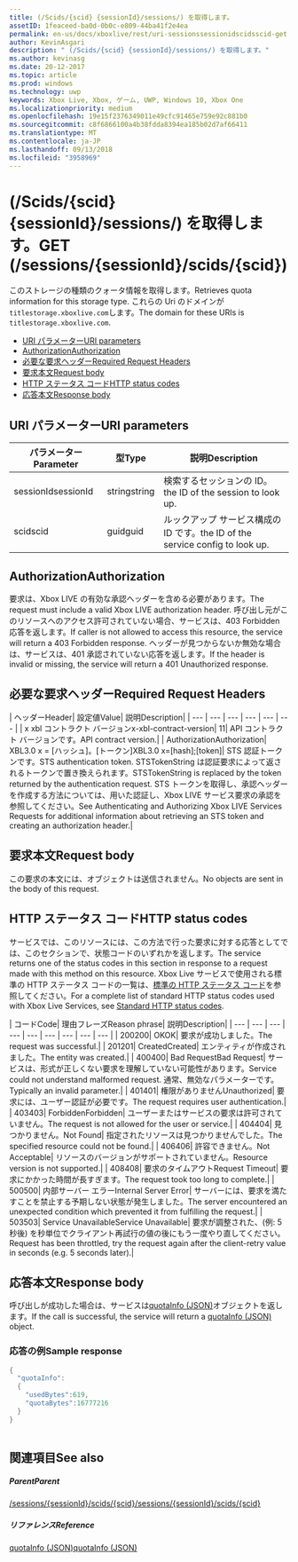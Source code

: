```yaml
---
title: (/Scids/{scid} {sessionId}/sessions/) を取得します。
assetID: 1feaceed-ba0d-0b0c-e809-44ba41f2e4ea
permalink: en-us/docs/xboxlive/rest/uri-sessionssessionidscidsscid-get.html
author: KevinAsgari
description: " (/Scids/{scid} {sessionId}/sessions/) を取得します。"
ms.author: kevinasg
ms.date: 20-12-2017
ms.topic: article
ms.prod: windows
ms.technology: uwp
keywords: Xbox Live, Xbox, ゲーム, UWP, Windows 10, Xbox One
ms.localizationpriority: medium
ms.openlocfilehash: 19e15f2376349011e49cfc91465e759e92c881b0
ms.sourcegitcommit: c8f6866100a4b38fdda8394ea185b02d7af66411
ms.translationtype: MT
ms.contentlocale: ja-JP
ms.lasthandoff: 09/13/2018
ms.locfileid: "3958969"
---
```

# <a name="get-sessionssessionidscidsscid"></a><span data-ttu-id="5af0c-104">(/Scids/{scid} {sessionId}/sessions/) を取得します。</span><span class="sxs-lookup"><span data-stu-id="5af0c-104">GET (/sessions/{sessionId}/scids/{scid})</span></span>
<span data-ttu-id="5af0c-105">このストレージの種類のクォータ情報を取得します。</span><span class="sxs-lookup"><span data-stu-id="5af0c-105">Retrieves quota information for this storage type.</span></span> <span data-ttu-id="5af0c-106">これらの Uri のドメインが`titlestorage.xboxlive.com`します。</span><span class="sxs-lookup"><span data-stu-id="5af0c-106">The domain for these URIs is `titlestorage.xboxlive.com`.</span></span>
 
  * [<span data-ttu-id="5af0c-107">URI パラメーター</span><span class="sxs-lookup"><span data-stu-id="5af0c-107">URI parameters</span></span>](#ID4EX)
  * [<span data-ttu-id="5af0c-108">Authorization</span><span class="sxs-lookup"><span data-stu-id="5af0c-108">Authorization</span></span>](#ID4ECB)
  * [<span data-ttu-id="5af0c-109">必要な要求ヘッダー</span><span class="sxs-lookup"><span data-stu-id="5af0c-109">Required Request Headers</span></span>](#ID4ENB)
  * [<span data-ttu-id="5af0c-110">要求本文</span><span class="sxs-lookup"><span data-stu-id="5af0c-110">Request body</span></span>](#ID4EWC)
  * [<span data-ttu-id="5af0c-111">HTTP ステータス コード</span><span class="sxs-lookup"><span data-stu-id="5af0c-111">HTTP status codes</span></span>](#ID4EBD)
  * [<span data-ttu-id="5af0c-112">応答本文</span><span class="sxs-lookup"><span data-stu-id="5af0c-112">Response body</span></span>](#ID4E2H)
 
<a id="ID4EX"></a>

 
## <a name="uri-parameters"></a><span data-ttu-id="5af0c-113">URI パラメーター</span><span class="sxs-lookup"><span data-stu-id="5af0c-113">URI parameters</span></span>
 
| <span data-ttu-id="5af0c-114">パラメーター</span><span class="sxs-lookup"><span data-stu-id="5af0c-114">Parameter</span></span>| <span data-ttu-id="5af0c-115">型</span><span class="sxs-lookup"><span data-stu-id="5af0c-115">Type</span></span>| <span data-ttu-id="5af0c-116">説明</span><span class="sxs-lookup"><span data-stu-id="5af0c-116">Description</span></span>| 
| --- | --- | --- | 
| <span data-ttu-id="5af0c-117">sessionId</span><span class="sxs-lookup"><span data-stu-id="5af0c-117">sessionId</span></span>| <span data-ttu-id="5af0c-118">string</span><span class="sxs-lookup"><span data-stu-id="5af0c-118">string</span></span>| <span data-ttu-id="5af0c-119">検索するセッションの ID。</span><span class="sxs-lookup"><span data-stu-id="5af0c-119">the ID of the session to look up.</span></span>| 
| <span data-ttu-id="5af0c-120">scid</span><span class="sxs-lookup"><span data-stu-id="5af0c-120">scid</span></span>| <span data-ttu-id="5af0c-121">guid</span><span class="sxs-lookup"><span data-stu-id="5af0c-121">guid</span></span>| <span data-ttu-id="5af0c-122">ルックアップ サービス構成の ID です。</span><span class="sxs-lookup"><span data-stu-id="5af0c-122">the ID of the service config to look up.</span></span>| 
  
<a id="ID4ECB"></a>

 
## <a name="authorization"></a><span data-ttu-id="5af0c-123">Authorization</span><span class="sxs-lookup"><span data-stu-id="5af0c-123">Authorization</span></span>
 
<span data-ttu-id="5af0c-124">要求は、Xbox LIVE の有効な承認ヘッダーを含める必要があります。</span><span class="sxs-lookup"><span data-stu-id="5af0c-124">The request must include a valid Xbox LIVE authorization header.</span></span> <span data-ttu-id="5af0c-125">呼び出し元がこのリソースへのアクセス許可されていない場合、サービスは、403 Forbidden 応答を返します。</span><span class="sxs-lookup"><span data-stu-id="5af0c-125">If caller is not allowed to access this resource, the service will return a 403 Forbidden response.</span></span> <span data-ttu-id="5af0c-126">ヘッダーが見つからないか無効な場合は、サービスは、401 承認されていない応答を返します。</span><span class="sxs-lookup"><span data-stu-id="5af0c-126">If the header is invalid or missing, the service will return a 401 Unauthorized response.</span></span> 
  
<a id="ID4ENB"></a>

 
## <a name="required-request-headers"></a><span data-ttu-id="5af0c-127">必要な要求ヘッダー</span><span class="sxs-lookup"><span data-stu-id="5af0c-127">Required Request Headers</span></span>
 
| <span data-ttu-id="5af0c-128">ヘッダー</span><span class="sxs-lookup"><span data-stu-id="5af0c-128">Header</span></span>| <span data-ttu-id="5af0c-129">設定値</span><span class="sxs-lookup"><span data-stu-id="5af0c-129">Value</span></span>| <span data-ttu-id="5af0c-130">説明</span><span class="sxs-lookup"><span data-stu-id="5af0c-130">Description</span></span>| 
| --- | --- | --- | --- | --- | --- | 
| <span data-ttu-id="5af0c-131">x xbl コントラクト バージョン</span><span class="sxs-lookup"><span data-stu-id="5af0c-131">x-xbl-contract-version</span></span>| <span data-ttu-id="5af0c-132">1</span><span class="sxs-lookup"><span data-stu-id="5af0c-132">1</span></span>| <span data-ttu-id="5af0c-133">API コントラクト バージョンです。</span><span class="sxs-lookup"><span data-stu-id="5af0c-133">API contract version.</span></span>| 
| <span data-ttu-id="5af0c-134">Authorization</span><span class="sxs-lookup"><span data-stu-id="5af0c-134">Authorization</span></span>| <span data-ttu-id="5af0c-135">XBL3.0 x = [ハッシュ]。[トークン]</span><span class="sxs-lookup"><span data-stu-id="5af0c-135">XBL3.0 x=[hash];[token]</span></span>| <span data-ttu-id="5af0c-136">STS 認証トークンです。</span><span class="sxs-lookup"><span data-stu-id="5af0c-136">STS authentication token.</span></span> <span data-ttu-id="5af0c-137">STSTokenString は認証要求によって返されるトークンで置き換えられます。</span><span class="sxs-lookup"><span data-stu-id="5af0c-137">STSTokenString is replaced by the token returned by the authentication request.</span></span> <span data-ttu-id="5af0c-138">STS トークンを取得し、承認ヘッダーを作成する方法については、用いた認証し、Xbox LIVE サービス要求の承認を参照してください。</span><span class="sxs-lookup"><span data-stu-id="5af0c-138">See Authenticating and Authorizing Xbox LIVE Services Requests for additional information about retrieving an STS token and creating an authorization header.</span></span>| 
  
<a id="ID4EWC"></a>

 
## <a name="request-body"></a><span data-ttu-id="5af0c-139">要求本文</span><span class="sxs-lookup"><span data-stu-id="5af0c-139">Request body</span></span>
 
<span data-ttu-id="5af0c-140">この要求の本文には、オブジェクトは送信されません。</span><span class="sxs-lookup"><span data-stu-id="5af0c-140">No objects are sent in the body of this request.</span></span>
  
<a id="ID4EBD"></a>

 
## <a name="http-status-codes"></a><span data-ttu-id="5af0c-141">HTTP ステータス コード</span><span class="sxs-lookup"><span data-stu-id="5af0c-141">HTTP status codes</span></span>
 
<span data-ttu-id="5af0c-142">サービスでは、このリソースには、この方法で行った要求に対する応答としてでは、このセクションで、状態コードのいずれかを返します。</span><span class="sxs-lookup"><span data-stu-id="5af0c-142">The service returns one of the status codes in this section in response to a request made with this method on this resource.</span></span> <span data-ttu-id="5af0c-143">Xbox Live サービスで使用される標準の HTTP ステータス コードの一覧は、[標準の HTTP ステータス コード](../../additional/httpstatuscodes.md)を参照してください。</span><span class="sxs-lookup"><span data-stu-id="5af0c-143">For a complete list of standard HTTP status codes used with Xbox Live Services, see [Standard HTTP status codes](../../additional/httpstatuscodes.md).</span></span>
 
| <span data-ttu-id="5af0c-144">コード</span><span class="sxs-lookup"><span data-stu-id="5af0c-144">Code</span></span>| <span data-ttu-id="5af0c-145">理由フレーズ</span><span class="sxs-lookup"><span data-stu-id="5af0c-145">Reason phrase</span></span>| <span data-ttu-id="5af0c-146">説明</span><span class="sxs-lookup"><span data-stu-id="5af0c-146">Description</span></span>| 
| --- | --- | --- | --- | --- | --- | --- | --- | --- | 
| <span data-ttu-id="5af0c-147">200</span><span class="sxs-lookup"><span data-stu-id="5af0c-147">200</span></span>| <span data-ttu-id="5af0c-148">OK</span><span class="sxs-lookup"><span data-stu-id="5af0c-148">OK</span></span>| <span data-ttu-id="5af0c-149">要求が成功しました。</span><span class="sxs-lookup"><span data-stu-id="5af0c-149">The request was successful.</span></span>| 
| <span data-ttu-id="5af0c-150">201</span><span class="sxs-lookup"><span data-stu-id="5af0c-150">201</span></span>| <span data-ttu-id="5af0c-151">Created</span><span class="sxs-lookup"><span data-stu-id="5af0c-151">Created</span></span>| <span data-ttu-id="5af0c-152">エンティティが作成されました。</span><span class="sxs-lookup"><span data-stu-id="5af0c-152">The entity was created.</span></span>| 
| <span data-ttu-id="5af0c-153">400</span><span class="sxs-lookup"><span data-stu-id="5af0c-153">400</span></span>| <span data-ttu-id="5af0c-154">Bad Request</span><span class="sxs-lookup"><span data-stu-id="5af0c-154">Bad Request</span></span>| <span data-ttu-id="5af0c-155">サービスは、形式が正しくない要求を理解していない可能性があります。</span><span class="sxs-lookup"><span data-stu-id="5af0c-155">Service could not understand malformed request.</span></span> <span data-ttu-id="5af0c-156">通常、無効なパラメーターです。</span><span class="sxs-lookup"><span data-stu-id="5af0c-156">Typically an invalid parameter.</span></span>| 
| <span data-ttu-id="5af0c-157">401</span><span class="sxs-lookup"><span data-stu-id="5af0c-157">401</span></span>| <span data-ttu-id="5af0c-158">権限がありません</span><span class="sxs-lookup"><span data-stu-id="5af0c-158">Unauthorized</span></span>| <span data-ttu-id="5af0c-159">要求には、ユーザー認証が必要です。</span><span class="sxs-lookup"><span data-stu-id="5af0c-159">The request requires user authentication.</span></span>| 
| <span data-ttu-id="5af0c-160">403</span><span class="sxs-lookup"><span data-stu-id="5af0c-160">403</span></span>| <span data-ttu-id="5af0c-161">Forbidden</span><span class="sxs-lookup"><span data-stu-id="5af0c-161">Forbidden</span></span>| <span data-ttu-id="5af0c-162">ユーザーまたはサービスの要求は許可されていません。</span><span class="sxs-lookup"><span data-stu-id="5af0c-162">The request is not allowed for the user or service.</span></span>| 
| <span data-ttu-id="5af0c-163">404</span><span class="sxs-lookup"><span data-stu-id="5af0c-163">404</span></span>| <span data-ttu-id="5af0c-164">見つかりません。</span><span class="sxs-lookup"><span data-stu-id="5af0c-164">Not Found</span></span>| <span data-ttu-id="5af0c-165">指定されたリソースは見つかりませんでした。</span><span class="sxs-lookup"><span data-stu-id="5af0c-165">The specified resource could not be found.</span></span>| 
| <span data-ttu-id="5af0c-166">406</span><span class="sxs-lookup"><span data-stu-id="5af0c-166">406</span></span>| <span data-ttu-id="5af0c-167">許容できません。</span><span class="sxs-lookup"><span data-stu-id="5af0c-167">Not Acceptable</span></span>| <span data-ttu-id="5af0c-168">リソースのバージョンがサポートされていません。</span><span class="sxs-lookup"><span data-stu-id="5af0c-168">Resource version is not supported.</span></span>| 
| <span data-ttu-id="5af0c-169">408</span><span class="sxs-lookup"><span data-stu-id="5af0c-169">408</span></span>| <span data-ttu-id="5af0c-170">要求のタイムアウト</span><span class="sxs-lookup"><span data-stu-id="5af0c-170">Request Timeout</span></span>| <span data-ttu-id="5af0c-171">要求にかかった時間が長すぎます。</span><span class="sxs-lookup"><span data-stu-id="5af0c-171">The request took too long to complete.</span></span>| 
| <span data-ttu-id="5af0c-172">500</span><span class="sxs-lookup"><span data-stu-id="5af0c-172">500</span></span>| <span data-ttu-id="5af0c-173">内部サーバー エラー</span><span class="sxs-lookup"><span data-stu-id="5af0c-173">Internal Server Error</span></span>| <span data-ttu-id="5af0c-174">サーバーには、要求を満たすことを禁止する予期しない状態が発生しました。</span><span class="sxs-lookup"><span data-stu-id="5af0c-174">The server encountered an unexpected condition which prevented it from fulfilling the request.</span></span>| 
| <span data-ttu-id="5af0c-175">503</span><span class="sxs-lookup"><span data-stu-id="5af0c-175">503</span></span>| <span data-ttu-id="5af0c-176">Service Unavailable</span><span class="sxs-lookup"><span data-stu-id="5af0c-176">Service Unavailable</span></span>| <span data-ttu-id="5af0c-177">要求が調整された、(例: 5 秒後) を秒単位でクライアント再試行の値の後にもう一度やり直してください。</span><span class="sxs-lookup"><span data-stu-id="5af0c-177">Request has been throttled, try the request again after the client-retry value in seconds (e.g. 5 seconds later).</span></span>| 
  
<a id="ID4E2H"></a>

 
## <a name="response-body"></a><span data-ttu-id="5af0c-178">応答本文</span><span class="sxs-lookup"><span data-stu-id="5af0c-178">Response body</span></span>
 
<span data-ttu-id="5af0c-179">呼び出しが成功した場合は、サービスは[quotaInfo (JSON)](../../json/json-quota.md)オブジェクトを返します。</span><span class="sxs-lookup"><span data-stu-id="5af0c-179">If the call is successful, the service will return a [quotaInfo (JSON)](../../json/json-quota.md) object.</span></span> 
 
<a id="ID4EKAAC"></a>

 
### <a name="sample-response"></a><span data-ttu-id="5af0c-180">応答の例</span><span class="sxs-lookup"><span data-stu-id="5af0c-180">Sample response</span></span>
 

```cpp
{
  "quotaInfo":
  {
    "usedBytes":619,
    "quotaBytes":16777216
  }
}
         
```

   
<a id="ID4EWAAC"></a>

 
## <a name="see-also"></a><span data-ttu-id="5af0c-181">関連項目</span><span class="sxs-lookup"><span data-stu-id="5af0c-181">See also</span></span>
 
<a id="ID4EYAAC"></a>

 
##### <a name="parent"></a><span data-ttu-id="5af0c-182">Parent</span><span class="sxs-lookup"><span data-stu-id="5af0c-182">Parent</span></span> 

[<span data-ttu-id="5af0c-183">/sessions/{sessionId}/scids/{scid}</span><span class="sxs-lookup"><span data-stu-id="5af0c-183">/sessions/{sessionId}/scids/{scid}</span></span>](uri-sessionssessionidscidsscid.md)

  
<a id="ID4ECBAC"></a>

 
##### <a name="reference"></a><span data-ttu-id="5af0c-184">リファレンス</span><span class="sxs-lookup"><span data-stu-id="5af0c-184">Reference</span></span> 

[<span data-ttu-id="5af0c-185">quotaInfo (JSON)</span><span class="sxs-lookup"><span data-stu-id="5af0c-185">quotaInfo (JSON)</span></span>](../../json/json-quota.md)

   